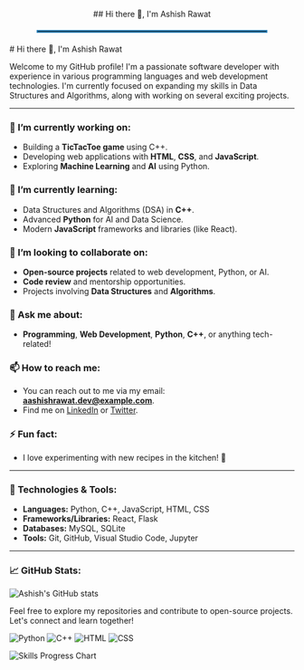 <p align="center">
  ## Hi there 👋, I'm Ashish Rawat
</p>
<hr style="border: 2px solid #2980b9; width: 80%; margin: 20px auto;">
# Hi there 👋, I'm Ashish Rawat

Welcome to my GitHub profile! I'm a passionate software developer with experience in various programming languages and web development technologies. I'm currently focused on expanding my skills in Data Structures and Algorithms, along with working on several exciting projects.

---

### 🔭 I’m currently working on:
- Building a **TicTacToe game** using C++.
- Developing web applications with **HTML**, **CSS**, and **JavaScript**.
- Exploring **Machine Learning** and **AI** using Python.

### 🌱 I’m currently learning:
- Data Structures and Algorithms (DSA) in **C++**.
- Advanced **Python** for AI and Data Science.
- Modern **JavaScript** frameworks and libraries (like React).

### 👯 I’m looking to collaborate on:
- **Open-source projects** related to web development, Python, or AI.
- **Code review** and mentorship opportunities.
- Projects involving **Data Structures** and **Algorithms**.

### 💬 Ask me about:
- **Programming**, **Web Development**, **Python**, **C++**, or anything tech-related!

### 📫 How to reach me:
- You can reach out to me via my email: **aashishrawat.dev@example.com**.
- Find me on [LinkedIn](https://www.linkedin.com/in/ashishrawat/) or [Twitter](https://twitter.com/ashishrawat).

### ⚡ Fun fact:
- I love experimenting with new recipes in the kitchen! 🍳

---

### 🔧 Technologies & Tools:
- **Languages:** Python, C++, JavaScript, HTML, CSS
- **Frameworks/Libraries:** React, Flask
- **Databases:** MySQL, SQLite
- **Tools:** Git, GitHub, Visual Studio Code, Jupyter

---

### 📈 GitHub Stats:

![Ashish's GitHub stats](https://github-readme-stats.vercel.app/api?username=Ashish-BackDev&show_icons=true&hide_title=true&count_private=true&theme=radical)

Feel free to explore my repositories and contribute to open-source projects. Let's connect and learn together!

![Python](https://img.shields.io/badge/Python-0%25-brightgreen)
![C++](https://img.shields.io/badge/C%2B%2B-50%25-yellowgreen)
![HTML](https://img.shields.io/badge/HTML-55%25-lightgreen)
![CSS](https://img.shields.io/badge/CSS-40%25-yellow)

![Skills Progress Chart](https://github.com/yourusername/yourrepositoryname/path/to/yourimage.png)

